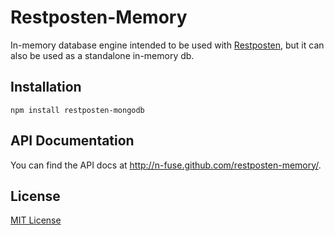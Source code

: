 Restposten-Memory
==================

In-memory database engine intended to be used with
[Restposten](https://github.com/n-fuse/restposten.git), but it can also be
used as a standalone in-memory db.


Installation
------------

    npm install restposten-mongodb


API Documentation
-----------------

You can find the API docs at <http://n-fuse.github.com/restposten-memory/>.


License
-------

[MIT License](LICENSE.txt)
